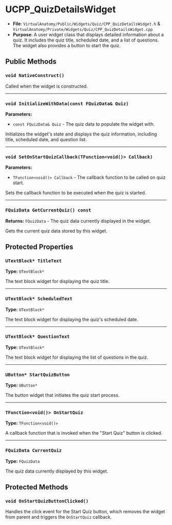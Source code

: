 # UCPP_QuizDetailsWidget

* **File**: `VirtualAnatomy/Public/Widgets/Quiz/CPP_QuizDetailsWidget.h` & `VirtualAnatomy/Private/Widgets/Quiz/CPP_QuizDetailsWidget.cpp`
* **Purpose**: A user widget class that displays detailed information about a quiz. It includes the quiz title, scheduled date, and a list of questions. The widget also provides a button to start the quiz.

## Public Methods

### `void NativeConstruct()`

Called when the widget is constructed.

---

### `void InitializeWithData(const FQuizData& Quiz)`

**Parameters:**

-   `const FQuizData& Quiz` - The quiz data to populate the widget with.

Initializes the widget's state and displays the quiz information, including title, scheduled date, and question list.

---

### `void SetOnStartQuizCallback(TFunction<void()> Callback)`

**Parameters:**

-   `TFunction<void()> Callback` - The callback function to be called on quiz start.

Sets the callback function to be executed when the quiz is started.

---

### `FQuizData GetCurrentQuiz() const`

**Returns:** `FQuizData` - The quiz data currently displayed in the widget.

Gets the current quiz data stored by this widget.

## Protected Properties

### `UTextBlock* TitleText`

**Type:** `UTextBlock*`

The text block widget for displaying the quiz title.

---

### `UTextBlock* ScheduledText`

**Type:** `UTextBlock*`

The text block widget for displaying the quiz's scheduled date.

---

### `UTextBlock* QuestionText`

**Type:** `UTextBlock*`

The text block widget for displaying the list of questions in the quiz.

---

### `UButton* StartQuizButton`

**Type:** `UButton*`

The button widget that initiates the quiz start process.

---

### `TFunction<void()> OnStartQuiz`

**Type:** `TFunction<void()>`

A callback function that is invoked when the "Start Quiz" button is clicked.

---

### `FQuizData CurrentQuiz`

**Type:** `FQuizData`

The quiz data currently displayed by this widget.

## Protected Methods

### `void OnStartQuizButtonClicked()`

Handles the click event for the Start Quiz button, which removes the widget from parent and triggers the `OnStartQuiz` callback.
